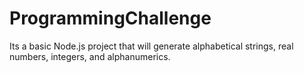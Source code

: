 # ProgrammingChallenge
Its a basic Node.js project that will generate alphabetical strings, real numbers, integers, and alphanumerics.
